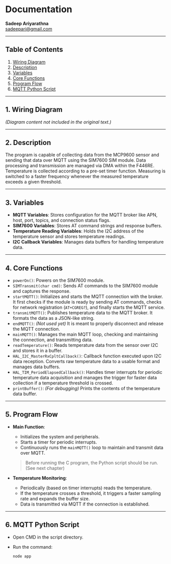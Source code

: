 # Documentation

**Sadeep Ariyarathna**  
[sadeepari@gmail.com](mailto:sadeepari@gmail.com)

---

## Table of Contents

1. [Wiring Diagram](#1-wiring-diagram)  
2. [Description](#2-description)  
3. [Variables](#3-variables)  
4. [Core Functions](#4-core-functions)  
5. [Program Flow](#5-program-flow)  
6. [MQTT Python Script](#6-mqtt-python-script)

---

## 1. Wiring Diagram

*(Diagram content not included in the original text.)*

---

## 2. Description

The program is capable of collecting data from the MCP9600 sensor and sending that data over MQTT using the SIM7600 SIM module. Data processing and transmission are managed via DMA within the F446RE. Temperature is collected according to a pre-set timer function. Measuring is switched to a faster frequency whenever the measured temperature exceeds a given threshold.

---

## 3. Variables

- **MQTT Variables**: Stores configuration for the MQTT broker like APN, host, port, topics, and connection status flags.  
- **SIM7600 Variables**: Stores AT command strings and response buffers.  
- **Temperature Reading Variables**: Holds the I2C address of the temperature sensor and stores temperature readings.  
- **I2C Callback Variables**: Manages data buffers for handling temperature data.

---

## 4. Core Functions

- `powerOn()`: Powers on the SIM7600 module.  
- `SIMTransmit(char cmd)`: Sends AT commands to the SIM7600 module and captures the response.  
- `startMQTT()`: Initializes and starts the MQTT connection with the broker. It first checks if the module is ready by sending AT commands, checks for network registration (`AT+CGREG?`), and finally starts the MQTT service.  
- `transmitMQTT()`: Publishes temperature data to the MQTT broker. It formats the data as a JSON-like string.  
- `endMQTT()`: *(Not used yet)* It is meant to properly disconnect and release the MQTT connection.  
- `mainMQTT()`: Manages the main MQTT loop, checking and maintaining the connection, and transmitting data.  
- `readTemperature()`: Reads temperature data from the sensor over I2C and stores it in a buffer.  
- `HAL_I2C_MasterRxCpltCallback()`: Callback function executed upon I2C data reception. Converts raw temperature data to a usable format and manages data buffers.  
- `HAL_TIM_PeriodElapsedCallback()`: Handles timer interrupts for periodic temperature data acquisition and manages the trigger for faster data collection if a temperature threshold is crossed.  
- `printBuffer()`: *(For debugging)* Prints the contents of the temperature data buffer.

---

## 5. Program Flow

- **Main Function**:  
  - Initializes the system and peripherals.  
  - Starts a timer for periodic interrupts.  
  - Continuously runs the `mainMQTT()` loop to maintain and transmit data over MQTT.

  > Before running the C program, the Python script should be run. (See next chapter)

- **Temperature Monitoring**:  
  - Periodically (based on timer interrupts) reads the temperature.  
  - If the temperature crosses a threshold, it triggers a faster sampling rate and expands the buffer size.  
  - Data is transmitted via MQTT if the connection is established.

---

## 6. MQTT Python Script

- Open CMD in the script directory.  
- Run the command:

  ```bash
  node app
